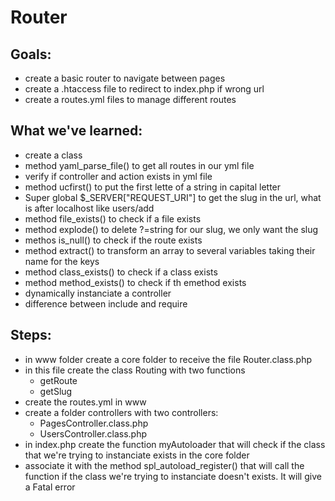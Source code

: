 # Router

## Goals:
* create a basic router to navigate between pages 
* create a .htaccess file to redirect to index.php if wrong url
* create a routes.yml files to manage different routes

## What we've learned:
* create a class
* method yaml_parse_file() to get all routes in our yml file
* verify if controller and action exists in yml file
* method ucfirst() to put the first lette of a string in capital letter
* Super global $_SERVER["REQUEST_URI"] to get the slug in the url, what is after localhost like users/add
* method file_exists() to check if a file exists
* method explode() to delete ?=string for our slug, we only want the slug
* methos is_null() to check if the route exists
* method extract() to transform an array to several variables taking their name for the keys
* method class_exists() to check if a class exists
* method method_exists() to check if th emethod exists
* dynamically instanciate a controller
* difference between include and require


## Steps:
* in www folder create a core folder to receive the file Router.class.php
* in this file create the class Routing with two functions
  * getRoute
  * getSlug
* create the routes.yml in www
* create a folder controllers with two controllers:
  * PagesController.class.php
  * UsersController.class.php
* in index.php create the function myAutoloader that will check if the class that we're trying to instanciate exists in the core folder
* associate it with the method spl_autoload_register() that will call the function if the class we're trying to instanciate doesn't exists. It will give a Fatal error